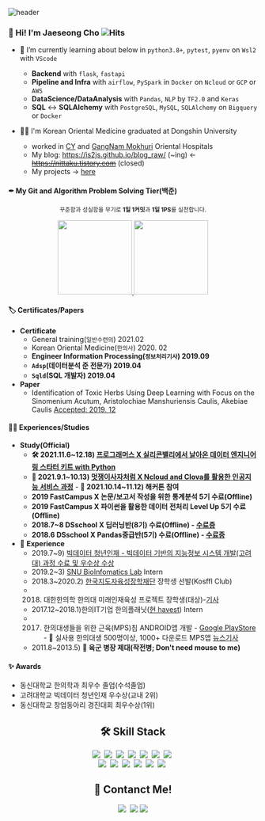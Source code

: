 <!-- 헤더 -->

![header](https://capsule-render.vercel.app/api?type=waving&color=f6ebe1&height=150&section=header&text=DataEngineer%20and%20K.M.D&fontSize=50&fontColor=152447&desc=데이터%20엔지니어를%20꿈꾸는%20한의사,%20조재성입니다.&descAlignY=80)

### 👋 Hi! I'm Jaeseong Cho ![Hits](https://hits.seeyoufarm.com/api/count/incr/badge.svg?url=https%3A%2F%2Fis2js.github.io%2Fblog_raw&count_bg=152447&title_bg=f6ebe1&icon_color=%23E1DFDF&title=%EB%B0%A9%EB%AC%B8%EC%9E%90+%EC%88%98&edge_flat=false)

- 🌱 I’m currently learning about below in  `python3.8+`, `pytest`, `pyenv` on `Wsl2` with `VScode`
    - **Backend** with `flask`, `fastapi` 
    - **Pipeline and Infra** with `airflow`, `PySpark` in `Docker` on `Ncloud` or `GCP` or `AWS`
    - **DataScience/DataAnalysis** with `Pandas`, `NLP` by `TF2.0` and `Keras`
    - **SQL** <-> **SQLAlchemy** with `PostgreSQL`, `MySQL`, `SQLAlchemy` on `Bigquery` or `Docker`

- 👨‍⚕️ I'm Korean Oriental Medicine graduated at Dongshin University 
    - worked in [CY](http://www.cyhani.com/) and [GangNam Mokhuri](https://www.mokhuri.com/) Oriental Hospitals
    - My blog: https://is2js.github.io/blog_raw/ (~ing) <-  ~~https://nittaku.tistory.com~~ (closed)
    - My projects -> [here](https://is2js.github.io/blog_raw/)

#### ✒ My Git and Algorithm Problem Solving Tier(백준)

<p align="center"><small>꾸준함과 성실함을 무기로 <strong>1일 1커밋</strong>과 <strong>1일 1PS</strong>를 실천합니다.</small></p>
<p align="center">
  <a href="#">
    <!--   graywhite or nord theme -->
      <img src="https://github-readme-stats.vercel.app/api?username=is2js&theme=graywhite&show_icons=true" height="150px">
  </a>
  <a href="#">
    <img src="http://mazassumnida.wtf/api/v2/generate_badge?boj=tingstyle1&cache=c" height="150px">
  </a>
</p>

#### 🏷 Certificates/Papers
- **Certificate**
    - General training(`일반수련의`) 2021.02
    - Korean Oriental Medicine(`한의사`) 2020. 02
    - **Engineer Information Processing(`정보처리기사`) 2019.09**
    - **`Adsp`(데이터분석 준 전문가) 2019.04**
    - **`Sqld`(SQL 개발자) 2019.04**
- **Paper**
    - Identification of Toxic Herbs Using Deep Learning with Focus on the Sinomenium Acutum, Aristolochiae Manshuriensis Caulis, Akebiae Caulis [Accepted: 2019. 12](https://www.mdpi.com/2076-3417/9/24/5456)
#### 🚴‍♂️ Experiences/Studies 
- **Study(Official)**
    - **🛠 2021.11.6~12.18) [프로그래머스 X 실리콘밸리에서 날아온 데이터 엔지니어링 스타터 키트 with Python](https://programmers.co.kr/learn/courses/12916)**
    - **🦁 2021.9.1~10.13) [멋쟁이사자처럼 X Ncloud and Clova를 활용한 인공지능 서비스 과정](https://likelion.notion.site/67ba4147eb20401f9dbcf853acbdf42c)**
          - **🏃 2021.10.14~11.12) 해커톤 참여**
    - **2019 FastCampus X  논문/보고서 작성을 위한 통계분석 5기 수료(Offline)**
    - **2019 FastCampus X  파이썬을 활용한 데이터 전처리 Level Up 5기 수료(Offline)**
    - **2018.7~8 DSschool X 딥러닝반(8기) 수료(Offline) - [수료증](https://raw.githubusercontent.com/is3js/screenshots/main/image-20211017160223696.png)**
    - **2018.6 DSschool X Pandas중급반(5기) 수료(Offline) - [수료증](https://raw.githubusercontent.com/is3js/screenshots/main/image-20211017160238368.png)**
- 🧬 **Experience**
    - 2019.7~9) [빅데이터 청년인재 - 빅데이터 기반의 지능정보 시스템 개발(고려대) 과정 수료 및 우수상 수상](https://github.com/realblack0/One-Punch)
    - 2019.2~3) [SNU BioInfomatics Lab](http://www.snubi.org/) Intern
    - 2018.3~2020.2) [한국지도자육성장학재단](https://www.kosffl.or.kr/) 장학생 선발(Kosffl Club)
    - 2018) 대한한의학 한의대 미래인재육성 프로젝트 장학생(대상)-[기사](https://www.akomnews.com/bbs/board.php?bo_table=news&wr_id=27990) 
    - 2017.12~2018.1)한의IT기업 한의플래닛([현 havest](http://havest.kr)) Intern
    - 2017) 한의대생들을 위한 근육(MPS)침 ANDROID앱 개발 - [Google PlayStore](https://play.google.com/store/apps/details?id=org.dshani.cho.MPS_FLEX_1122notice&hl=ko&gl=US)
          - 🤏 실사용 한의대생 500명이상, 1000+ 다운로드 MPS앱 [뉴스기사](https://www.mjmedi.com/news/articleView.html?idxno=33999)
    - 2011.8~2013.5) **💪 육군 병장 제대(작전병; Don't need mouse to me)**

#### ✨ Awards
- 동신대학교 한의학과 최우수 졸업(수석졸업)
- 고려대학교 빅데이터 청년인재 우수상(교내 2위)
- 동신대학교 창업동아리 경진대회 최우수상(1위)




<!-- ### Solved.ac Tier
<p align="center">
</p>
 -->
<!-- 스택 icon -->

<h2 align="center">🛠 Skill Stack</h2>

<p align="center">
  <img src="https://img.shields.io/badge/Python-3766AB?style=flat-square&logo=Python&logoColor=white"/></a>&nbsp 
  <img src="https://img.shields.io/badge/Java-007396?style=flat-square&logo=Java&logoColor=white"/></a>&nbsp 
  <img src="https://img.shields.io/badge/C++-00599C?style=flat-square&logo=C%2B%2B&logoColor=white"/></a>&nbsp 
  <img src="https://img.shields.io/badge/C-A8B9CC?style=flat-square&logo=C&logoColor=white"/></a>&nbsp 
  <img src="https://img.shields.io/badge/Javascript-ffb13b?style=flat-square&logo=javascript&logoColor=white"/></a>&nbsp 
  <img src="https://img.shields.io/badge/css-1572B6?style=flat-square&logo=css3&logoColor=white"/></a>&nbsp 
  <img src="https://img.shields.io/badge/Go-11B48A?style=flat-square&logo=Go&logoColor=white"/></a>&nbsp 
  <br>
  <img src="https://img.shields.io/badge/SpringBoot-6DB33F?style=flat-square&logo=Spring&logoColor=white"/></a>&nbsp 
  <img src="https://img.shields.io/badge/Django-092E20?style=flat-square&logo=Django&logoColor=white"/></a>&nbsp 
  <img src="https://img.shields.io/badge/Mysql-E6B91E?style=flat-square&logo=MySql&logoColor=white"/></a>&nbsp 
  <img src="https://img.shields.io/badge/HyperledgerFabric-DB3552?style=flat-square&logo=Hulu&logoColor=white"/></a>&nbsp 
  <img src="https://img.shields.io/badge/aws-333664?style=flat-square&logo=amazon-aws&logoColor=white"/></a>&nbsp 
  <img src="https://img.shields.io/badge/elasticsearch-005571?style=flat-square&logo=elasticsearch&logoColor=white"/></a>&nbsp 
</p>

<!-- 연락처 -->
<h2 align="center">👋 Contanct Me!  </h2>

<p align="center">
    <a href="mailto:tingstyle1@gmail.com"><img src="https://img.shields.io/badge/Gmail-d14836?style=flat-square&logo=Gmail&logoColor=white&link=tingstyle1@gmail.com"/></a>&nbsp
    <a href="https://www.facebook.com/tingstyle1"><img src="https://img.shields.io/badge/Facebook-1877F2?style=flat-square&logo=facebook&logoColor=white"/></a>
    <a href="https://www.github.com/is2js"><img src="https://img.shields.io/badge/GitHub-100000?style=flat-square&logo=github&logoColor=white"/></a>
</p>
